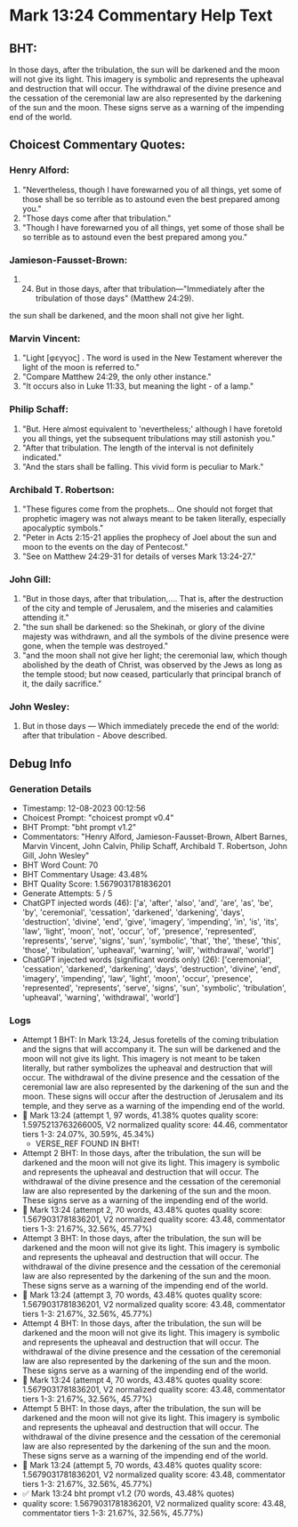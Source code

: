 # Mark 13:24 Commentary Help Text

## BHT:
In those days, after the tribulation, the sun will be darkened and the moon will not give its light. This imagery is symbolic and represents the upheaval and destruction that will occur. The withdrawal of the divine presence and the cessation of the ceremonial law are also represented by the darkening of the sun and the moon. These signs serve as a warning of the impending end of the world.

## Choicest Commentary Quotes:
### Henry Alford:
1. "Nevertheless, though I have forewarned you of all things, yet some of those shall be so terrible as to astound even the best prepared among you."
2. "Those days come after that tribulation."
3. "Though I have forewarned you of all things, yet some of those shall be so terrible as to astound even the best prepared among you."

### Jamieson-Fausset-Brown:
1. 24. But in those days, after that
	tribulation—"Immediately after the tribulation of those
	days" (Matthew 24:29). 
	
the sun shall be darkened,
	and the moon shall not give her light.


### Marvin Vincent:
1. "Light [φεγγος] . The word is used in the New Testament wherever the light of the moon is referred to."
2. "Compare Matthew 24:29, the only other instance."
3. "It occurs also in Luke 11:33, but meaning the light - of a lamp."

### Philip Schaff:
1. "But. Here almost equivalent to 'nevertheless;' although I have foretold you all things, yet the subsequent tribulations may still astonish you."
2. "After that tribulation. The length of the interval is not definitely indicated."
3. "And the stars shall be falling. This vivid form is peculiar to Mark."

### Archibald T. Robertson:
1. "These figures come from the prophets... One should not forget that prophetic imagery was not always meant to be taken literally, especially apocalyptic symbols." 
2. "Peter in Acts 2:15-21 applies the prophecy of Joel about the sun and moon to the events on the day of Pentecost." 
3. "See on Matthew 24:29-31 for details of verses Mark 13:24-27."

### John Gill:
1. "But in those days, after that tribulation,.... That is, after the destruction of the city and temple of Jerusalem, and the miseries and calamities attending it."
2. "the sun shall be darkened: so the Shekinah, or glory of the divine majesty was withdrawn, and all the symbols of the divine presence were gone, when the temple was destroyed."
3. "and the moon shall not give her light; the ceremonial law, which though abolished by the death of Christ, was observed by the Jews as long as the temple stood; but now ceased, particularly that principal branch of it, the daily sacrifice."

### John Wesley:
1. But in those days — Which immediately precede the end of the world: after that tribulation - Above described.



## Debug Info
### Generation Details
- Timestamp: 12-08-2023 00:12:56
- Choicest Prompt: "choicest prompt v0.4"
- BHT Prompt: "bht prompt v1.2"
- Commentators: "Henry Alford, Jamieson-Fausset-Brown, Albert Barnes, Marvin Vincent, John Calvin, Philip Schaff, Archibald T. Robertson, John Gill, John Wesley"
- BHT Word Count: 70
- BHT Commentary Usage: 43.48%
- BHT Quality Score: 1.5679031781836201
- Generate Attempts: 5 / 5
- ChatGPT injected words (46):
	['a', 'after', 'also', 'and', 'are', 'as', 'be', 'by', 'ceremonial', 'cessation', 'darkened', 'darkening', 'days', 'destruction', 'divine', 'end', 'give', 'imagery', 'impending', 'in', 'is', 'its', 'law', 'light', 'moon', 'not', 'occur', 'of', 'presence', 'represented', 'represents', 'serve', 'signs', 'sun', 'symbolic', 'that', 'the', 'these', 'this', 'those', 'tribulation', 'upheaval', 'warning', 'will', 'withdrawal', 'world']
- ChatGPT injected words (significant words only) (26):
	['ceremonial', 'cessation', 'darkened', 'darkening', 'days', 'destruction', 'divine', 'end', 'imagery', 'impending', 'law', 'light', 'moon', 'occur', 'presence', 'represented', 'represents', 'serve', 'signs', 'sun', 'symbolic', 'tribulation', 'upheaval', 'warning', 'withdrawal', 'world']

### Logs
- Attempt 1 BHT: In Mark 13:24, Jesus foretells of the coming tribulation and the signs that will accompany it. The sun will be darkened and the moon will not give its light. This imagery is not meant to be taken literally, but rather symbolizes the upheaval and destruction that will occur. The withdrawal of the divine presence and the cessation of the ceremonial law are also represented by the darkening of the sun and the moon. These signs will occur after the destruction of Jerusalem and its temple, and they serve as a warning of the impending end of the world.
- 🔄 Mark 13:24 (attempt 1, 97 words, 41.38% quotes quality score: 1.5975213763266005, V2 normalized quality score: 44.46, commentator tiers 1-3: 24.07%, 30.59%, 45.34%) 
	- VERSE_REF FOUND IN BHT!
- Attempt 2 BHT: In those days, after the tribulation, the sun will be darkened and the moon will not give its light. This imagery is symbolic and represents the upheaval and destruction that will occur. The withdrawal of the divine presence and the cessation of the ceremonial law are also represented by the darkening of the sun and the moon. These signs serve as a warning of the impending end of the world.
- 🔄 Mark 13:24 (attempt 2, 70 words, 43.48% quotes quality score: 1.5679031781836201, V2 normalized quality score: 43.48, commentator tiers 1-3: 21.67%, 32.56%, 45.77%)
- Attempt 3 BHT: In those days, after the tribulation, the sun will be darkened and the moon will not give its light. This imagery is symbolic and represents the upheaval and destruction that will occur. The withdrawal of the divine presence and the cessation of the ceremonial law are also represented by the darkening of the sun and the moon. These signs serve as a warning of the impending end of the world.
- 🔄 Mark 13:24 (attempt 3, 70 words, 43.48% quotes quality score: 1.5679031781836201, V2 normalized quality score: 43.48, commentator tiers 1-3: 21.67%, 32.56%, 45.77%)
- Attempt 4 BHT: In those days, after the tribulation, the sun will be darkened and the moon will not give its light. This imagery is symbolic and represents the upheaval and destruction that will occur. The withdrawal of the divine presence and the cessation of the ceremonial law are also represented by the darkening of the sun and the moon. These signs serve as a warning of the impending end of the world.
- 🔄 Mark 13:24 (attempt 4, 70 words, 43.48% quotes quality score: 1.5679031781836201, V2 normalized quality score: 43.48, commentator tiers 1-3: 21.67%, 32.56%, 45.77%)
- Attempt 5 BHT: In those days, after the tribulation, the sun will be darkened and the moon will not give its light. This imagery is symbolic and represents the upheaval and destruction that will occur. The withdrawal of the divine presence and the cessation of the ceremonial law are also represented by the darkening of the sun and the moon. These signs serve as a warning of the impending end of the world.
- 🔄 Mark 13:24 (attempt 5, 70 words, 43.48% quotes quality score: 1.5679031781836201, V2 normalized quality score: 43.48, commentator tiers 1-3: 21.67%, 32.56%, 45.77%)
- ✅ Mark 13:24 bht prompt v1.2 (70 words, 43.48% quotes)
- quality score: 1.5679031781836201, V2 normalized quality score: 43.48, commentator tiers 1-3: 21.67%, 32.56%, 45.77%)